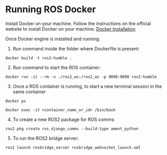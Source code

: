 # Running ROS Docker

Install Docker on your machine. Follow the instructions on the official website to install Docker on your machine.
[Docker Installation](https://docs.docker.com/get-docker/)

Once Docker engine is installed and running:

1. Run command inside the folder where Dockerfile is present:

```
docker build -t ros2-humble .
```

2. Run command to start the ROS container:

```
docker run -it --rm -v ./ros2_ws:/ros2_ws -p 9090:9090 ros2-humble
```

3. Once a ROS container is running, to start a new terminal session in the same container

```
docker ps
```

```
docker exec -it <container_name_or_id> /bin/bash
```

4. To create a new ROS2 package for ROS comms:

```
ros2 pkg create ros_django_comms --build-type ament_python
```

5. To run the ROS2 bridge server:

```
ros2 launch rosbridge_server rosbridge_websocket_launch.xml
```
